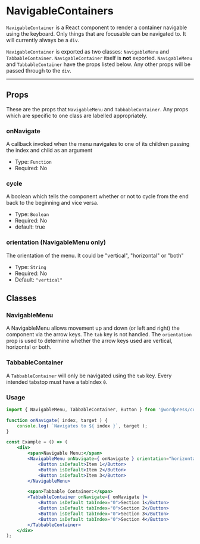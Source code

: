 # NavigableContainers

`NavigableContainer` is a React component to render a container navigable using the keyboard. Only things that are focusable can be navigated to. It will currently always be a `div`.

`NavigableContainer` is exported as two classes: `NavigableMenu` and `TabbableContainer`. `NavigableContainer` itself is **not** exported. `NavigableMenu` and `TabbableContainer` have the props listed below. Any other props will be passed through to the `div`.

----

## Props

These are the props that `NavigableMenu` and `TabbableContainer`. Any props which are specific to one class are labelled appropriately.

### onNavigate

A callback invoked when the menu navigates to one of its children passing the index and child as an argument

- Type: `Function`
- Required: No

### cycle

A boolean which tells the component whether or not to cycle from the end back to the beginning and vice versa.

- Type: `Boolean`
- Required: No
- default: true

### orientation (NavigableMenu only)

The orientation of the menu. It could be "vertical", "horizontal" or "both"

- Type: `String`
- Required: No
- Default: `"vertical"`

## Classes

### NavigableMenu

A NavigableMenu allows movement up and down (or left and right) the component via the arrow keys. The `tab` key is not handled. The `orientation` prop is used to determine whether the arrow keys used are vertical, horizontal or both.

### TabbableContainer

A `TabbableContainer` will only be navigated using the `tab` key. Every intended tabstop must have a tabIndex `0`.

### Usage

<!-- wp:docs/sandbox { "name": "navigable-container" } -->
```jsx
import { NavigableMenu, TabbableContainer, Button } from '@wordpress/components';

function onNavigate( index, target ) {
	console.log( `Navigates to ${ index }`, target );
}

const Example = () => (
	<div>
		<span>Navigable Menu:</span>
		<NavigableMenu onNavigate={ onNavigate } orientation="horizontal">
			<Button isDefault>Item 1</Button>
			<Button isDefault>Item 2</Button>
			<Button isDefault>Item 3</Button>
		</NavigableMenu>

		<span>Tabbable Container:</span>
		<TabbableContainer onNavigate={ onNavigate }>
			<Button isDefault tabIndex="0">Section 1</Button>
			<Button isDefault tabIndex="0">Section 2</Button>
			<Button isDefault tabIndex="0">Section 3</Button>
			<Button isDefault tabIndex="0">Section 4</Button>
		</TabbableContainer>
	</div>
);
```
<!-- /wp:docs/sandbox -->
